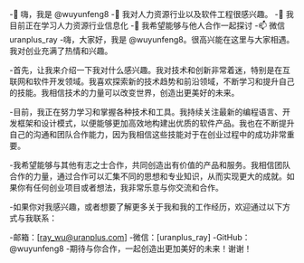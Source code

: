 -👋 嗨，我是 @wuyunfeng8
-👀 我对人力资源行业以及软件工程很感兴趣。
-🌱 我目前正在学习人力资源行业信息化
-💞️ 我希望能够与他人合作一起探讨
-📫 微信 uranplus_ray
-嗨，大家好，我是 @wuyunfeng8。很高兴能在这里与大家相遇。我对创业充满了热情和兴趣。

-首先，让我来介绍一下我对什么感兴趣。我对技术和创新非常着迷，特别是在互联网和软件开发领域。我喜欢探索新的技术趋势和前沿领域，不断学习和提升自己的技能。我相信技术的力量可以改变世界，创造出更美好的未来。

-目前，我正在努力学习和掌握各种技术和工具。我持续关注最新的编程语言、开发框架和设计模式，以便能够更加高效地构建出优质的软件产品。我也在不断提升自己的沟通和团队合作能力，因为我相信这些技能对于在创业过程中的成功非常重要。

-我希望能够与其他有志之士合作，共同创造出有价值的产品和服务。我相信团队合作的力量，通过合作可以汇集不同的思想和专业知识，从而实现更大的成就。如果你有任何创业项目或者想法，我非常乐意与你交流和合作。

-如果你对我感兴趣，或者想要了解更多关于我和我的工作经历，欢迎通过以下方式与我联系：

-邮箱：[ray_wu@uranplus.com]
-微信：[uranplus_ray]
-GitHub：@wuyunfeng8
-期待与你合作，一起创造出更加美好的未来！谢谢！
